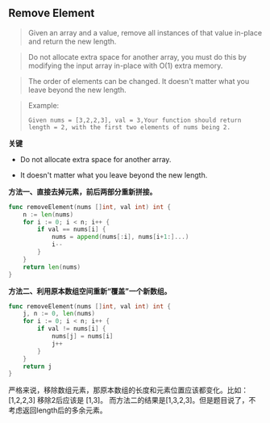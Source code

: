 ## Remove Element
> Given an array and a value, remove all instances of that value in-place and return the new length.

> Do not allocate extra space for another array, you must do this by modifying the input array in-place with O(1) extra memory.

> The order of elements can be changed. It doesn't matter what you leave beyond the new length.

> Example:
> 
> `Given nums = [3,2,2,3], val = 3,Your function should return length = 2, with the first two elements of nums being 2.`

**关键**

- Do not allocate extra space for another array.

- It doesn't matter what you leave beyond the new length.

**方法一、直接去掉元素，前后两部分重新拼接。**
```Go
func removeElement(nums []int, val int) int {
	n := len(nums)
    for i := 0; i < n; i++ {
    	if val == nums[i] {
    		nums = append(nums[:i], nums[i+1:]...)
    		i--
    	}
    }
    return len(nums)
}
```
**方法二、利用原本数组空间重新“覆盖”一个新数组。**
```Go
func removeElement(nums []int, val int) int {
	j, n := 0, len(nums)
    for i := 0; i < n; i++ {
    	if val != nums[i] {
    		nums[j] = nums[i]
    		j++
    	}
    }
    return j
}
```
严格来说，移除数组元素，那原本数组的长度和元素位置应该都变化。比如：[1,2,2,3] 移除2后应该是 [1,3]。
而方法二的结果是[1,3,2,3]。但是题目说了，不考虑返回length后的多余元素。



